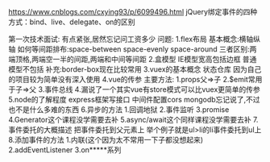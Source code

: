 https://www.cnblogs.com/cxying93/p/6099496.html
jQuery绑定事件的四种方式：bind、live、delegate、on的区别


第一次技术面试:
有点紧张,居然忘记问工资多少
问题:
1.flex布局
  基本概念:横轴纵轴
  如何等间距排布:space-between space-evenly space-around
  三者区别:两端顶格,两端空一半的间距,两端和中间等间距
2.盒模型
  IE模型宽高包括边框
  普通模型不包括
  补充:border-box现在比较常用
3.vuex的基本概念
  状态仓库
  因为自己的项目较为简单没有深入使用
4.vue的传参
  主要方法:
  1.props父=>子
  2.$emit常用于子=>父
  3.事件总线
  4.漏说了一个其实vue有store模式可以比vuex更简单的传参
5.node的了解程度
  express框架写接口
  中间件配置cors
  mongodb忘记说了,不过也不是什么多难的东西
6.异步的方法
  1.回调地狱
  2.事件监听
  3.promise
  4.Generator这个课程没学需要去补
  5.async/await这个同样课程没学需要去补
7.事件委托的大概描述
  把事件委托到父元素上
  举个例子就是ul>li的li事件委托到ul上
8.添加事件的方法
  1.内联(这个因为太不常用一下子都没想起来)
  2.addEventListener
  3.on*****系列
